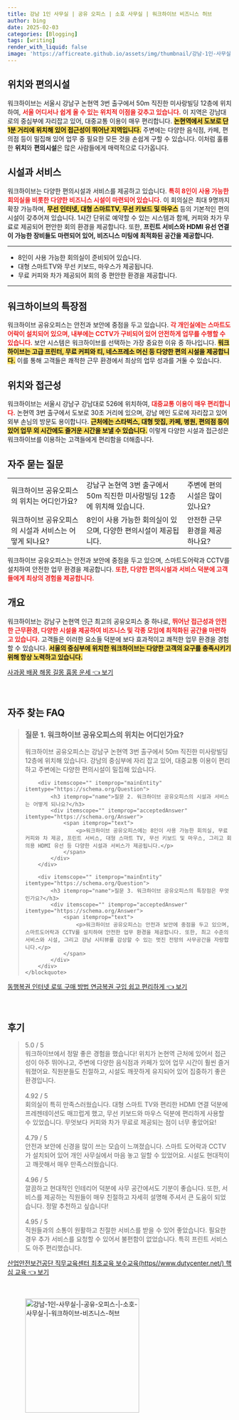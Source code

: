 ```yaml
---
title: 강남 1인 사무실 | 공유 오피스 | 소호 사무실 | 워크하이브 비즈니스 허브
author: bing
date: 2025-02-03
categories: [Blogging]
tags: [writing]
render_with_liquid: false
image: 'https://afficreate.github.io/assets/img/thumbnail/강남-1인-사무실-|-공유-오피스-|-소호-사무실-|-워크하이브-비즈니스-허브.webp'
---
```



<h2 id='위치와편의시설'>위치와 편의시설</h2>

<p>워크하이브는 서울시 강남구 논현역 3번 출구에서 50m 직진한 미사랑빌딩 12층에 위치하여, <b><span style="color: #ee2323;">서울 어디서나 쉽게 올 수 있는 위치적 이점을 갖추고 있습니다.</span></b> 이 지역은 강남대로의 중심부에 자리잡고 있어, 대중교통 이용이 매우 편리합니다. <b><span style="background-color: #ffe066;">논현역에서 도보로 단 1분 거리에 위치해 있어 접근성이 뛰어난 지역입니다.</span></b> 주변에는 다양한 음식점, 카페, 편의점 등이 밀집해 있어 업무 중 필요한 모든 것을 손쉽게 구할 수 있습니다. 이처럼 훌륭한 <b>위치</b>와 <b>편의시설</b>은 많은 사람들에게 매력적으로 다가옵니다.</p>

<h2 id='시설과서비스'>시설과 서비스</h2>

<p>워크하이브는 다양한 편의시설과 서비스를 제공하고 있습니다. <b><span style="color: #ee2323;">특히 8인이 사용 가능한 회의실을 비롯한 다양한 비즈니스 시설이 마련되어 있습니다.</span></b> 이 회의실은 최대 9명까지 확장 가능하며, <b><span style="background-color: #ffe066;">무선 인터넷, 대형 스마트TV, 무선 키보드 및 마우스</span></b> 등의 기본적인 편의시설이 갖추어져 있습니다. 1시간 단위로 예약할 수 있는 시스템과 함께, 커피와 차가 무료로 제공되어 편안한 회의 환경을 제공합니다. 또한, <b>프린트 서비스와 HDMI 유선 연결이 가능한 장비들도 마련되어 있어, 비즈니스 미팅에 최적화된 공간을 제공합니다.</b></p>

<hr />

<ul>
    <li>8인이 사용 가능한 회의실이 준비되어 있습니다.</li>
    <li>대형 스마트TV와 무선 키보드, 마우스가 제공됩니다.</li>
    <li>무료 커피와 차가 제공되어 회의 중 편안한 환경을 제공합니다.</li>
</ul>

<hr />

<h2 id='특장점'>워크하이브의 특장점</h2>

<p>워크하이브 공유오피스는 안전과 보안에 중점을 두고 있습니다. <b><span style="color: #ee2323;">각 개인실에는 스마트도어락이 설치되어 있으며, 내부에는 CCTV가 구비되어 있어 안전하게 업무를 수행할 수 있습니다.</span></b> 보안 시스템은 워크하이브를 선택하는 가장 중요한 이유 중 하나입니다. <b><span style="background-color: #ffe066;">워크하이브는 고급 프린터, 무료 커피와 티, 네스프레소 머신 등 다양한 편의 시설을 제공합니다.</span></b> 이를 통해 고객들은 쾌적한 근무 환경에서 최상의 업무 성과를 거둘 수 있습니다.</p>

<h2 id='위치와접근성'>위치와 접근성</h2>

<p>워크하이브는 서울시 강남구 강남대로 526에 위치하여, <b><span style="color: #ee2323;">대중교통 이용이 매우 편리합니다.</span></b> 논현역 3번 출구에서 도보로 30초 거리에 있으며, 강남 메인 도로에 자리잡고 있어 외부 손님의 방문도 용이합니다. <b><span style="background-color: #ffe066;">근처에는 스타벅스, 대형 맛집, 카페, 병원, 편의점 등이 있어 업무 외 시간에도 즐거운 시간을 보낼 수 있습니다.</span></b> 이렇게 다양한 시설과 접근성은 워크하이브를 이용하는 고객들에게 편리함을 더해줍니다.</p>

<h2 id='자주묻는질문'>자주 묻는 질문</h2>

<table>
    <tr>
        <td>워크하이브 공유오피스의 위치는 어디인가요?</td>
        <td>강남구 논현역 3번 출구에서 50m 직진한 미사랑빌딩 12층에 위치해 있습니다.</td>
        <td>주변에 편의시설은 많이 있나요?</td>
    </tr>
    <tr>
        <td>워크하이브 공유오피스의 시설과 서비스는 어떻게 되나요?</td>
        <td>8인이 사용 가능한 회의실이 있으며, 다양한 편의시설이 제공됩니다.</td>
        <td>안전한 근무환경을 제공하나요?</td>
    </tr>
</table>

<p>워크하이브 공유오피스는 안전과 보안에 중점을 두고 있으며, 스마트도어락과 CCTV를 설치하여 안전한 업무 환경을 제공합니다. <b><span style="color: #ee2323;">또한, 다양한 편의시설과 서비스 덕분에 고객들에게 최상의 경험을 제공합니다.</span></b></p>

<h2 id='개요'>개요</h2>

<p>워크하이브는 강남구 논현역 인근 최고의 공유오피스 중 하나로, <b><span style="color: #ee2323;"> 뛰어난 접근성과 안전한 근무환경, 다양한 시설을 제공하여 비즈니스 및 각종 모임에 최적화된 공간을 마련하고 있습니다.</span></b> 고객들은 이러한 요소들 덕분에 보다 효과적이고 쾌적한 업무 환경을 경험할 수 있습니다. <b><span style="background-color: #ffe066;">서울의 중심부에 위치한 워크하이브는 다양한 고객의 요구를 충족시키기 위해 항상 노력하고 있습니다.</span></b></p>


<p><a class="click-button" title="사과꿈 배꿈 해몽 길몽 흉몽 운세" href="https://afficreate.github.io/posts/%EC%82%AC%EA%B3%BC%EA%BF%88-%EB%B0%B0%EA%BF%88-%ED%95%B4%EB%AA%BD-%EA%B8%B8%EB%AA%BD-%ED%9D%89%EB%AA%BD-%EC%9A%B4%EC%84%B8/" rel="dofollow">사과꿈 배꿈 해몽 길몽 흉몽 운세 👈 보기</a></p><br>
<h2 id='자주_찾는_FAQ'>자주 찾는 FAQ</h2>
<div itemscope="" itemtype="https://schema.org/FAQPage"> 
    <blockquote> 
        <div itemscope="" itemprop="mainEntity" itemtype="https://schema.org/Question"> 
            <h3 itemprop="name">질문 1. 워크하이브 공유오피스의 위치는 어디인가요?</h3> 
            <div itemscope="" itemprop="acceptedAnswer" itemtype="https://schema.org/Answer"> 
                <span itemprop="text"> 
                    <p>워크하이브 공유오피스는 강남구 논현역 3번 출구에서 50m 직진한 미사랑빌딩 12층에 위치해 있습니다. 강남의 중심부에 자리 잡고 있어, 대중교통 이용이 편리하고 주변에는 다양한 편의시설이 밀집해 있습니다.</p> 
                </span> 
            </div> 
        </div> 

        <div itemscope="" itemprop="mainEntity" itemtype="https://schema.org/Question"> 
            <h3 itemprop="name">질문 2. 워크하이브 공유오피스의 시설과 서비스는 어떻게 되나요?</h3> 
            <div itemscope="" itemprop="acceptedAnswer" itemtype="https://schema.org/Answer"> 
                <span itemprop="text"> 
                    <p>워크하이브 공유오피스에는 8인이 사용 가능한 회의실, 무료 커피와 차 제공, 프린트 서비스, 대형 스마트 TV, 무선 키보드 및 마우스, 그리고 회의용 HDMI 유선 등 다양한 시설과 서비스가 제공됩니다.</p> 
                </span> 
            </div> 
        </div> 

        <div itemscope="" itemprop="mainEntity" itemtype="https://schema.org/Question"> 
            <h3 itemprop="name">질문 3. 워크하이브 공유오피스의 특장점은 무엇인가요?</h3> 
            <div itemscope="" itemprop="acceptedAnswer" itemtype="https://schema.org/Answer"> 
                <span itemprop="text"> 
                    <p>워크하이브 공유오피스는 안전과 보안에 중점을 두고 있으며, 스마트도어락과 CCTV를 설치하여 안전한 업무 환경을 제공합니다. 또한, 최고 수준의 서비스와 시설, 그리고 강남 시티뷰를 감상할 수 있는 멋진 전망의 사무공간을 자랑합니다.</p> 
                </span> 
            </div> 
        </div> 
    </blockquote> 
</div>
<p><a class="click-button" title="동행복권 인터넷 로또 구매 방법 연금복권 구입 쉽고 편리하게" href="https://afficreate.github.io/posts/%EB%8F%99%ED%96%89%EB%B3%B5%EA%B6%8C-%EC%9D%B8%ED%84%B0%EB%84%B7-%EB%A1%9C%EB%98%90-%EA%B5%AC%EB%A7%A4-%EB%B0%A9%EB%B2%95-%EC%97%B0%EA%B8%88%EB%B3%B5%EA%B6%8C-%EA%B5%AC%EC%9E%85-%EC%89%BD%EA%B3%A0-%ED%8E%B8%EB%A6%AC%ED%95%98%EA%B2%8C/" rel="dofollow">동행복권 인터넷 로또 구매 방법 연금복권 구입 쉽고 편리하게 👈 보기</a></p><br>
<h2 id='후기'>후기</h2>
<div itemscope itemtype="https://schema.org/Product">
  <blockquote>
  <div itemprop="review" itemscope itemtype="https://schema.org/Review">
      <div itemprop="reviewRating" itemscope itemtype="https://schema.org/Rating"> <span itemprop="ratingValue">5.0</span> / <span itemprop="bestRating">5</span> </div>
      <span itemprop="reviewBody">워크하이브에서 정말 좋은 경험을 했습니다! 위치가 논현역 근처에 있어서 접근성이 아주 뛰어나고, 주변에 다양한 음식점과 카페가 있어 업무 시간이 훨씬 즐거워졌어요. 직원분들도 친절하고, 시설도 깨끗하게 유지되어 있어 집중하기 좋은 환경입니다.</span>
  </div>
  <br>
  <div itemprop="review" itemscope itemtype="https://schema.org/Review">
      <div itemprop="reviewRating" itemscope itemtype="https://schema.org/Rating"> <span itemprop="ratingValue">4.92</span> / <span itemprop="bestRating">5</span> </div>
      <span itemprop="reviewBody">회의실이 특히 만족스러웠습니다. 대형 스마트 TV와 편리한 HDMI 연결 덕분에 프레젠테이션도 매끄럽게 했고, 무선 키보드와 마우스 덕분에 편리하게 사용할 수 있었습니다. 무엇보다 커피와 차가 무료로 제공되는 점이 너무 좋았어요!</span>
  </div>
  <br>
  <div itemprop="review" itemscope itemtype="https://schema.org/Review">
      <div itemprop="reviewRating" itemscope itemtype="https://schema.org/Rating"> <span itemprop="ratingValue">4.79</span> / <span itemprop="bestRating">5</span> </div>
      <span itemprop="reviewBody">안전과 보안에 신경을 많이 쓰는 모습이 느껴졌습니다. 스마트 도어락과 CCTV가 설치되어 있어 개인 사무실에서 마음 놓고 일할 수 있었어요. 시설도 현대적이고 깨끗해서 매우 만족스러웠습니다.</span>
  </div>
  <br>
  <div itemprop="review" itemscope itemtype="https://schema.org/Review">
      <div itemprop="reviewRating" itemscope itemtype="https://schema.org/Rating"> <span itemprop="ratingValue">4.96</span> / <span itemprop="bestRating">5</span> </div>
      <span itemprop="reviewBody">깔끔하고 현대적인 인테리어 덕분에 사무 공간에서도 기분이 좋습니다. 또한, 서비스를 제공하는 직원들이 매우 친절하고 자세히 설명해 주셔서 큰 도움이 되었습니다. 정말 추천하고 싶습니다!</span>
  </div>
  <br>
  <div itemprop="review" itemscope itemtype="https://schema.org/Review">
      <div itemprop="reviewRating" itemscope itemtype="https://schema.org/Rating"> <span itemprop="ratingValue">4.95</span> / <span itemprop="bestRating">5</span> </div>
      <span itemprop="reviewBody">직원들과의 소통이 원활하고 친절한 서비스를 받을 수 있어 좋았습니다. 필요한 경우 추가 서비스를 요청할 수 있어서 불편함이 없었습니다. 특히 프린트 서비스도 아주 편리했습니다.</span>
  </div>
  </blockquote>
</div>
<p><a class="click-button" title="산업안전보건공단 직무교육센터 최초교육 보수교육(https//www.dutycenter.net/) 핵심 교육" href="https://afficreate.github.io/posts/%EC%82%B0%EC%97%85%EC%95%88%EC%A0%84%EB%B3%B4%EA%B1%B4%EA%B3%B5%EB%8B%A8-%EC%A7%81%EB%AC%B4%EA%B5%90%EC%9C%A1%EC%84%BC%ED%84%B0-%EC%B5%9C%EC%B4%88%EA%B5%90%EC%9C%A1-%EB%B3%B4%EC%88%98%EA%B5%90%EC%9C%A1(httpswww.dutycenter.net)-%ED%95%B5%EC%8B%AC-%EA%B5%90%EC%9C%A1/" rel="dofollow">산업안전보건공단 직무교육센터 최초교육 보수교육(https//www.dutycenter.net/) 핵심 교육 👈 보기</a></p><br>
<figure class="image"><img src="https://afficreate.github.io/assets/img/thumbnail/강남-1인-사무실-|-공유-오피스-|-소호-사무실-|-워크하이브-비즈니스-허브.webp" alt="강남-1인-사무실-|-공유-오피스-|-소호-사무실-|-워크하이브-비즈니스-허브" width="256" height="256"></figure>